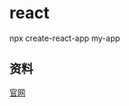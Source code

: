 # react

npx create-react-app my-app

## 资料

[官网](https://zh-hans.reactjs.org/docs/hello-world.html)